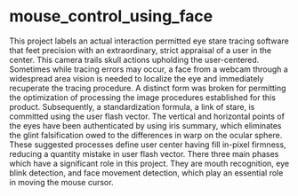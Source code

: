 # mouse_control_using_face

This project labels an actual interaction permitted eye stare tracing software that feet precision with an extraordinary, strict appraisal of a user in the center. This camera trails skull actions upholding the user-centered. Sometimes while tracing errors may occur, a face from a webcam through a widespread area vision is needed to localize the eye and immediately recuperate the tracing procedure. A distinct form was broken for permitting the optimization of processing the image procedures established for this product. Subsequently, a standardization formula, a link of stare, is committed using the user flash vector. The vertical and horizontal points of the eyes have been authenticated by using iris summary, which eliminates the glint falsification owed to the differences in warp on the ocular sphere. These suggested processes define user center having fill in-pixel firmness, reducing a quantity mistake in user flash vector. There three main phases which have a significant role in this project. They are mouth recognition, eye blink detection, and face movement detection, which play an essential role in moving the mouse cursor.
